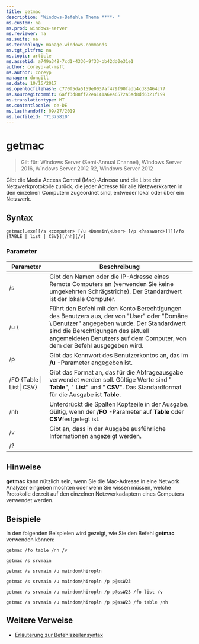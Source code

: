 ```yaml
---
title: getmac
description: 'Windows-Befehle Thema ****- '
ms.custom: na
ms.prod: windows-server
ms.reviewer: na
ms.suite: na
ms.technology: manage-windows-commands
ms.tgt_pltfrm: na
ms.topic: article
ms.assetid: a749a348-7cd1-4336-9f33-bb42dd0e31e1
author: coreyp-at-msft
ms.author: coreyp
manager: dongill
ms.date: 10/16/2017
ms.openlocfilehash: c770f5da5159e0037af479f90fadb4cd83464c77
ms.sourcegitcommit: 6aff3d88ff22ea141a6ea6572a5ad8dd6321f199
ms.translationtype: MT
ms.contentlocale: de-DE
ms.lasthandoff: 09/27/2019
ms.locfileid: "71375810"
---
```

# <a name="getmac"></a>getmac

>Gilt für: Windows Server (Semi-Annual Channel), Windows Server 2016, Windows Server 2012 R2, Windows Server 2012

Gibt die Media Access Control (Mac)-Adresse und die Liste der Netzwerkprotokolle zurück, die jeder Adresse für alle Netzwerkkarten in den einzelnen Computern zugeordnet sind, entweder lokal oder über ein Netzwerk. 
## <a name="syntax"></a>Syntax
```
getmac[.exe][/s <computer> [/u <Domain\<User> [/p <Password>]]][/fo {TABLE | list | CSV}][/nh][/v]
```
### <a name="parameters"></a>Parameter

|             Parameter              |                                                                                          Beschreibung                                                                                          |
|------------------------------------|-----------------------------------------------------------------------------------------------------------------------------------------------------------------------------------------------|
|           /s <computer>            |                                      Gibt den Namen oder die IP-Adresse eines Remote Computers an (verwenden Sie keine umgekehrten Schrägstriche). Der Standardwert ist der lokale Computer.                                       |
|        /u <Domain>\\<User>         | Führt den Befehl mit den Konto Berechtigungen des Benutzers aus, der von "User" oder "Domäne \ Benutzer" angegeben wurde. Der Standardwert sind die Berechtigungen des aktuell angemeldeten Benutzers auf dem Computer, von dem der Befehl ausgegeben wird. |
|           /p <Password>            |                                                     Gibt das Kennwort des Benutzerkontos an, das im **/u** -Parameter angegeben ist.                                                     |
| /FO {Table &#124; List&#124; CSV} |                       Gibt das Format an, das für die Abfrageausgabe verwendet werden soll. Gültige Werte sind " **Table**", " **List**" und " **CSV**". Das Standardformat für die Ausgabe ist **Table**.                        |
|                /nh                 |                                             Unterdrückt die Spalten Kopfzeile in der Ausgabe. Gültig, wenn der **/FO** -Parameter auf **Table** oder **CSV**festgelegt ist.                                              |
|                 /v                 |                                                                    Gibt an, dass in der Ausgabe ausführliche Informationen angezeigt werden.                                                                     |
|                 /?                 |                                                                                                                                                                                               |

## <a name="remarks"></a>Hinweise
**getmac** kann nützlich sein, wenn Sie die Mac-Adresse in eine Network Analyzer eingeben möchten oder wenn Sie wissen müssen, welche Protokolle derzeit auf den einzelnen Netzwerkadaptern eines Computers verwendet werden.
## <a name="BKMK_Examples"></a>Beispiele
In den folgenden Beispielen wird gezeigt, wie Sie den Befehl **getmac** verwenden können:
```
getmac /fo table /nh /v
```
```
getmac /s srvmain
```
```
getmac /s srvmain /u maindom\hiropln
```
```
getmac /s srvmain /u maindom\hiropln /p p@ssW23
```
```
getmac /s srvmain /u maindom\hiropln /p p@ssW23 /fo list /v
```
```
getmac /s srvmain /u maindom\hiropln /p p@ssW23 /fo table /nh
```
## <a name="additional-references"></a>Weitere Verweise
-   [Erläuterung zur Befehlszeilensyntax](command-line-syntax-key.md)
